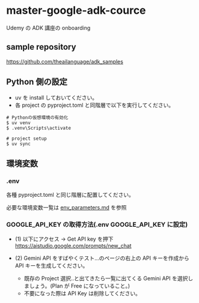 # master-google-adk-cource

Udemy の ADK 講座の onboarding

## sample repository

https://github.com/theailanguage/adk_samples

## Python 側の設定

- uv を install しておいてください。
- 各 project の pyproject.toml と同階層で以下を実行してください。

```
# Pythonの仮想環境の有効化
$ uv venv
$ .venv\Scripts\activate

# project setup
$ uv sync
```

## 環境変数

### .env

各種 pyproject.toml と同じ階層に配置してください。

必要な環境変数一覧は [env_parameters.md](./env_parameters.md) を参照

### GOOGLE_API_KEY の取得方法(.env GOOGLE_API_KEY に設定)

- (1) 以下にアクセス -> Get API key を押下
  https://aistudio.google.com/prompts/new_chat

- (2) Gemini API をすばやくテスト...のページの右上の API キーを作成から API キーを生成してください。
  - 既存の Project 選択..と出てきたら一覧に出てくる Gemini API を選択しましょう。(Plan が Free になっていること。)
  - 不要になった際は API Key は削除してください。
